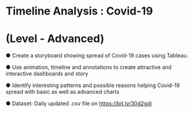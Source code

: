 # Timeline Analysis : Covid-19

# (Level - Advanced)

● Create a storyboard showing spread of Covid-19 cases using Tableau.

● Use animation, timeline and annotations to create attractive and interactive
dashboards and story

● Identify interesting patterns and possible reasons helping Covid-19 spread
with basic as well as advanced charts


● Dataset: Daily updated .csv file on https://bit.ly/30d2gdi

